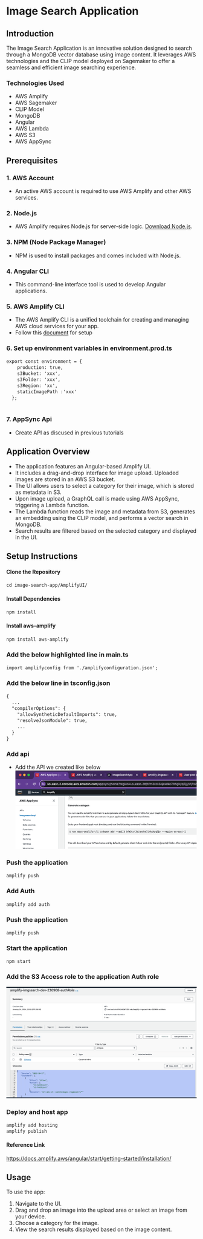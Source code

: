 
# Image Search Application 

## Introduction
The Image Search Application is an innovative solution designed to search through a MongoDB vector database using image content. It leverages AWS technologies and the  CLIP model deployed on Sagemaker to offer a seamless and efficient image searching experience.

### Technologies Used
- AWS Amplify
- AWS Sagemaker
- CLIP Model
- MongoDB
- Angular
- AWS Lambda
- AWS S3
- AWS AppSync

## Prerequisites
### 1. AWS Account
- An active AWS account is required to use AWS Amplify and other AWS services.

### 2. Node.js
- AWS Amplify requires Node.js for server-side logic. [Download Node.js](https://nodejs.org/).

### 3. NPM (Node Package Manager)
- NPM is used to install packages and comes included with Node.js.

### 4. Angular CLI
- This command-line interface tool is used to develop Angular applications. 


### 5. AWS Amplify CLI
- The AWS Amplify CLI is a unified toolchain for creating and managing AWS cloud services for your app.    
- Follow this [document](https://docs.amplify.aws/angular/start/getting-started/installation/) for setup

### 6. Set up environment variables in environment.prod.ts

```
export const environment = {
    production: true,
    s3Bucket: 'xxx',
    s3Folder: 'xxx',
    s3Region: 'xx',
    staticImagePath :'xxx'
  };
  
```

### 7. AppSync Api
- Create API as discused in previous tutorials


## Application Overview

- The application features an Angular-based Amplify UI.
- It includes a drag-and-drop interface for image upload. Uploaded images are stored in an AWS S3 bucket.
- The UI allows users to select a category for their image, which is stored as metadata in S3.
- Upon image upload, a GraphQL call is made using AWS AppSync, triggering a Lambda function.
- The Lambda function reads the image and metadata from S3, generates an embedding using the CLIP model, and performs a vector search in MongoDB.
- Search results are filtered based on the selected category and displayed in the UI.

## Setup Instructions


#### Clone the Repository
```
cd image-search-app/AmplifyUI/
```

#### Install Dependencies
```
npm install
```

#### Install aws-amplify
```
npm install aws-amplify
```

### Add the below highlighted line in main.ts
```
import amplifyconfig from './amplifyconfiguration.json';
```

### Add the below line in tsconfig.json

```
{
  ...
  "compilerOptions": {
    "allowSyntheticDefaultImports": true,
    "resolveJsonModule": true,
    ...
  }
}
```

### Add api

- Add the API we created like below
![Alt text](image.png)

### Push the application

```
amplify push
```


### Add Auth

```
amplify add auth
```

### Push the application

```
amplify push
```

### Start the application

```
npm start
```

### Add the S3 Access role to the application Auth role

![Alt text](image-1.png)


### Deploy and host app

```
amplify add hosting
amplify publish
```




#### Reference Link
https://docs.amplify.aws/angular/start/getting-started/installation/



## Usage
To use the app:
1. Navigate to the UI.
2. Drag and drop an image into the upload area or select an image from your device.
3. Choose a category for the image.
4. View the search results displayed based on the image content.


